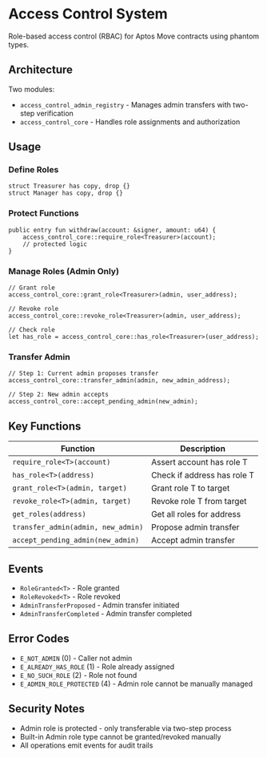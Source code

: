 # Access Control System

Role-based access control (RBAC) for Aptos Move contracts using phantom types.

## Architecture

Two modules:
- `access_control_admin_registry` - Manages admin transfers with two-step verification
- `access_control_core` - Handles role assignments and authorization

## Usage

### Define Roles
```move
struct Treasurer has copy, drop {}
struct Manager has copy, drop {}
```

### Protect Functions
```move
public entry fun withdraw(account: &signer, amount: u64) {
    access_control_core::require_role<Treasurer>(account);
    // protected logic
}
```

### Manage Roles (Admin Only)
```move
// Grant role
access_control_core::grant_role<Treasurer>(admin, user_address);

// Revoke role
access_control_core::revoke_role<Treasurer>(admin, user_address);

// Check role
let has_role = access_control_core::has_role<Treasurer>(user_address);
```

### Transfer Admin
```move
// Step 1: Current admin proposes transfer
access_control_core::transfer_admin(admin, new_admin_address);

// Step 2: New admin accepts
access_control_core::accept_pending_admin(new_admin);
```

## Key Functions

| Function | Description |
|----------|-------------|
| `require_role<T>(account)` | Assert account has role T |
| `has_role<T>(address)` | Check if address has role T |
| `grant_role<T>(admin, target)` | Grant role T to target |
| `revoke_role<T>(admin, target)` | Revoke role T from target |
| `get_roles(address)` | Get all roles for address |
| `transfer_admin(admin, new_admin)` | Propose admin transfer |
| `accept_pending_admin(new_admin)` | Accept admin transfer |

## Events

- `RoleGranted<T>` - Role granted
- `RoleRevoked<T>` - Role revoked  
- `AdminTransferProposed` - Admin transfer initiated
- `AdminTransferCompleted` - Admin transfer completed

## Error Codes

- `E_NOT_ADMIN` (0) - Caller not admin
- `E_ALREADY_HAS_ROLE` (1) - Role already assigned
- `E_NO_SUCH_ROLE` (2) - Role not found
- `E_ADMIN_ROLE_PROTECTED` (4) - Admin role cannot be manually managed

## Security Notes

- Admin role is protected - only transferable via two-step process
- Built-in Admin role type cannot be granted/revoked manually
- All operations emit events for audit trails